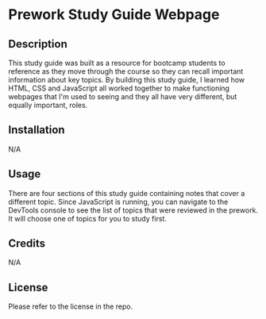 # Prework Study Guide Webpage

## Description

This study guide was built as a resource for bootcamp students to reference as they move through the course so they can recall important information about key topics. By building this study guide, I learned how HTML, CSS and JavaScript all worked together to make functioning webpages that I'm used to seeing and they all have very different, but equally important, roles.

## Installation

N/A

## Usage

There are four sections of this study guide containing notes that cover a different topic. Since JavaScript is running, you can navigate to the DevTools console to see the list of topics that were reviewed in the prework. It will choose one of topics for you to study first.

## Credits

N/A

## License

Please refer to the license in the repo.


